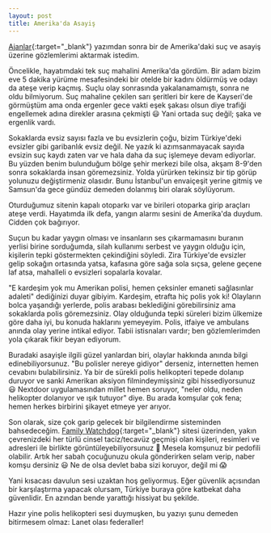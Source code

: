 ```yaml
---
layout: post
title: Amerika'da Asayiş
---
```


[Ajanlar](https://www.dursunturan.com/Ajanlar/){:target="_blank"} yazımdan sonra bir de Amerika'daki suç ve asayiş üzerine gözlemlerimi aktarmak istedim.

Öncelikle, hayatımdaki tek suç mahalini Amerika'da gördüm. Bir adam bizim eve 5 dakika yürüme mesafesindeki bir otelde bir kadını öldürmüş ve odayı da ateşe verip kaçmış. Suçlu olay sonrasında yakalanamamıştı, sonra ne oldu bilmiyorum. Suç mahaline çekilen sarı şeritleri bir kere de Kayseri'de görmüştüm ama onda ergenler gece vakti eşek şakası olsun diye trafiği engellemek adına direkler arasına çekmişti 😃 Yani ortada suç değil; şaka ve ergenlik vardı.

Sokaklarda evsiz sayısı fazla ve bu evsizlerin çoğu, bizim Türkiye'deki evsizler gibi garibanlık evsiz değil. Ne yazık ki azımsanmayacak sayıda evsizin suç kaydı zaten var ve hala daha da suç işlemeye devam ediyorlar. Bu yüzden benim bulunduğum bölge şehir merkezi bile olsa, akşam 8-9'den sonra sokaklarda insan göremezsiniz. Yolda yürürken tekinsiz bir tip görüp yolunuzu değiştirmeniz olasıdır. Bunu İstanbul'un envaiçeşit yerine gitmiş ve Samsun'da gece gündüz demeden dolanmış biri olarak söylüyorum.

Oturduğumuz sitenin kapalı otoparkı var ve birileri otoparka girip araçları ateşe verdi. Hayatımda ilk defa, yangın alarmı sesini de Amerika'da duydum. Cidden çok bağırıyor.

Suçun bu kadar yaygın olması ve insanların ses çıkarmamasını buranın yerlisi birine sorduğumda, silah kullanımı serbest ve yaygın olduğu için, kişilerin tepki göstermekten çekindiğini söyledi. Zira Türkiye'de evsizler gelip sokağın ortasında yatsa, kafasına göre sağa sola sıçsa, gelene geçene laf atsa, mahalleli o evsizleri sopalarla kovalar.

"E kardeşim yok mu Amerikan polisi, hemen çeksinler emaneti sağlasınlar adaleti" dediğinizi duyar gibiyim. Kardeşim, etrafta hiç polis yok ki! Olayların bolca yaşandığı yerlerde, polis arabası beklediğini görebilirsiniz ama sokaklarda polis göremezsiniz. Olay olduğunda tepki süreleri bizim ülkemize göre daha iyi, bu konuda haklarını yemeyeyim. Polis, itfaiye ve ambulans anında olay yerine intikal ediyor. Tabii istisnaları vardır; ben gözlemlerimden yola çıkarak fikir beyan ediyorum.

Buradaki asayişle ilgili güzel yanlardan biri, olaylar hakkında anında bilgi edinebiliyorsunuz. "Bu polisler nereye gidiyor" derseniz, internetten hemen cevabını bulabilirsiniz. Ya bir de sürekli polis helikopteri tepede dolanıp duruyor ve sanki Amerikan aksiyon filmindeymişsiniz gibi hissediyorsunuz 😃 Nextdoor uygulamasından millet hemen soruyor, "neler oldu, neden helikopter dolanıyor ve ışık tutuyor" diye. Bu arada komşular çok fena; hemen herkes birbirini şikayet etmeye yer arıyor.

Son olarak, size çok garip gelecek bir bilgilendirme sisteminden bahsedeceğim. [Family Watchdog](https://www.familywatchdog.us/){:target="_blank"} sitesi üzerinden, yakın çevrenizdeki her türlü cinsel taciz/tecavüz geçmişi olan kişileri, resimleri ve adresleri ile birlikte görüntüleyebiliyorsunuz 🤯 Mesela komşunuz bir pedofili olabilir. Artık her sabah çocuğunuzu okula gönderirken selam verip, naber komşu dersiniz 😃 Ne de olsa devlet baba sizi koruyor, değil mi 😱

Yani kısacası davulun sesi uzaktan hoş geliyormuş. Eğer güvenlik açısından bir karşılaştırma yapacak olursam, Türkiye buraya göre katbekat daha güvenlidir. En azından bende yarattığı hissiyat bu şekilde.

Hazır yine polis helikopteri sesi duymuşken, bu yazıyı şunu demeden bitirmesem olmaz: Lanet olası federaller!